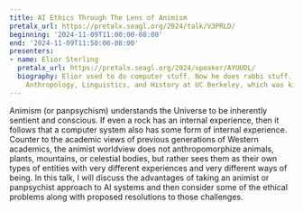 ```yaml
---
title: AI Ethics Through The Lens of Animism
pretalx_url: https://pretalx.seagl.org/2024/talk/V3PRLD/
beginning: '2024-11-09T11:00:00-08:00'
end: '2024-11-09T11:50:00-08:00'
presenters:
- name: Elior Sterling
  pretalx_url: https://pretalx.seagl.org/2024/speaker/AYUUDL/
  biography: Elior used to do computer stuff. Now he does rabbi stuff. He also studied
    Anthropology, Linguistics, and History at UC Berkeley, which was kinda fun.
---
```


Animism (or panpsychism) understands the Universe to be inherently sentient and conscious. If even a rock has an internal experience, then it follows that a computer system also has some form of internal experience. Counter to the academic views of previous generations of Western academics, the animist worldview does not anthropomorphize animals, plants, mountains, or celestial bodies, but rather sees them as their own types of entities with very different experiences and very different ways of being. In this talk, I will discuss the advantages of taking an animist or panpsychist approach to AI systems and then consider some of the ethical problems along with proposed resolutions to those challenges.
